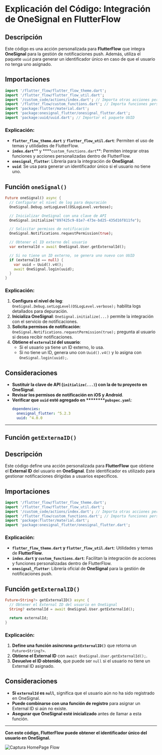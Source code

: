 # Explicación del Código: Integración de OneSignal en FlutterFlow

## Descripción

Este código es una acción personalizada para **FlutterFlow** que integra **OneSignal** para la gestión de notificaciones push. Además, utiliza el paquete `uuid` para generar un identificador único en caso de que el usuario no tenga uno asignado.

## Importaciones

```dart
import '/flutter_flow/flutter_flow_theme.dart';
import '/flutter_flow/flutter_flow_util.dart';
import '/custom_code/actions/index.dart'; // Importa otras acciones personalizadas
import '/flutter_flow/custom_functions.dart'; // Importa funciones personalizadas
import 'package:flutter/material.dart';
import 'package:onesignal_flutter/onesignal_flutter.dart';
import 'package:uuid/uuid.dart'; // Importar el paquete UUID
```

### Explicación:

- **`flutter_flow_theme.dart`** y **`flutter_flow_util.dart`**: Permiten el uso de temas y utilidades de FlutterFlow.
- **`index.dart`**\*\* y \*\*\*\*`custom_functions.dart`\*\*: Permiten integrar otras funciones y acciones personalizadas dentro de FlutterFlow.
- **`onesignal_flutter`**: Librería para la integración de **OneSignal**.
- **`uuid`**: Se usa para generar un identificador único si el usuario no tiene uno.

## Función `oneSignal()`

```dart
Future oneSignal() async {
  // Configurar el nivel de log para depuración
  OneSignal.Debug.setLogLevel(OSLogLevel.verbose);

  // Inicializar OneSignal con una clave de API
  OneSignal.initialize("897425c9-81e7-473e-bd25-435d16f811fe");

  // Solicitar permisos de notificación
  OneSignal.Notifications.requestPermission(true);

  // Obtener el ID externo del usuario
  var externalId = await OneSignal.User.getExternalId();

  // Si no tiene un ID externo, se genera uno nuevo con UUID
  if (externalId == null) {
    var uuid = Uuid().v4();
    await OneSignal.login(uuid);
  }
}
```

### Explicación:

1. **Configura el nivel de log**: `OneSignal.Debug.setLogLevel(OSLogLevel.verbose);` habilita logs detallados para depuración.
2. **Inicializa OneSignal**: `OneSignal.initialize(...)` permite la integración con el servicio de notificaciones.
3. **Solicita permisos de notificación**: `OneSignal.Notifications.requestPermission(true);` pregunta al usuario si desea recibir notificaciones.
4. **Obtiene el ********`externalId`******** del usuario**:
   - Si el usuario ya tiene un ID externo, lo usa.
   - Si no tiene un ID, genera uno con `Uuid().v4()` y lo asigna con `OneSignal.login(uuid);`.

## Consideraciones

- **Sustituir la clave de API (********`initialize(...)`********) con la de tu proyecto en OneSignal**.
- **Revisar los permisos de notificación en iOS y Android**.
- **Verificar que ********`uuid`******** esté agregado en \*\*\*\*****`pubspec.yaml`**:
  ```yaml
  dependencies:
    onesignal_flutter: ^5.2.3
    uuid: ^4.0.0
  ```

---

## Función `getExternaID()`

## Descripción
Este código define una acción personalizada para **FlutterFlow** que obtiene el **External ID** del usuario en **OneSignal**. Este identificador es utilizado para gestionar notificaciones dirigidas a usuarios específicos.

## Importaciones
```dart
import '/flutter_flow/flutter_flow_theme.dart';
import '/flutter_flow/flutter_flow_util.dart';
import '/custom_code/actions/index.dart'; // Importa otras acciones personalizadas
import '/flutter_flow/custom_functions.dart'; // Importa funciones personalizadas
import 'package:flutter/material.dart';
import 'package:onesignal_flutter/onesignal_flutter.dart';
```
### Explicación:
- **`flutter_flow_theme.dart` y `flutter_flow_util.dart`**: Utilidades y temas de **FlutterFlow**.
- **`index.dart` y `custom_functions.dart`**: Facilitan la integración de acciones y funciones personalizadas dentro de FlutterFlow.
- **`onesignal_flutter`**: Librería oficial de **OneSignal** para la gestión de notificaciones push.

## Función `getExternalID()`
```dart
Future<String?> getExternalID() async {
  // Obtener el External ID del usuario en OneSignal
  String? externalId = await OneSignal.User.getExternalId();

  return externalId;
}
```
### Explicación:
1. **Define una función asíncrona `getExternalID()`** que retorna un `Future<String?>`.
2. **Obtiene el External ID** con `await OneSignal.User.getExternalId();`.
3. **Devuelve el ID obtenido**, que puede ser `null` si el usuario no tiene un External ID asignado.

## Consideraciones
- **Si `externalId` es `null`**, significa que el usuario aún no ha sido registrado en OneSignal.
- **Puede combinarse con una función de registro** para asignar un External ID si aún no existe.
- **Asegurar que OneSignal esté inicializado** antes de llamar a esta función.

---
**Con este código, FlutterFlow puede obtener el identificador único del usuario en OneSignal.**

![Captura HomePage Flow](https://i.imgur.com/3yBil60.png)


